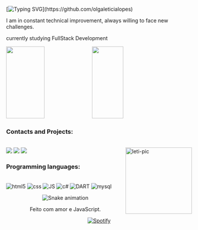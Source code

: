 

[![Typing SVG](https://readme-typing-svg.herokuapp.com?font=Fira+Code&size=35&pause=1000&color=dd6388&center=false&vCenter=false&width=1000&lines=Hi%2C+my+name+is+Olga+Leticia+Lopes+♡+;I'm+18+years+old;I'm+software+developer;)](https://github.com/olgaleticialopes)
<p>  I am in constant technical improvement, always willing to face new challenges.</p>
<p>  currently studying FullStack Development </p>
<div>
  
  <img width="45.5%" height="195px" src="https://github-readme-stats.vercel.app/api?username=olgaleticialopes&show_icons=true&theme=jolly&include_all_commits=true&count_private=true"/>
  <img  width="41%" height="195px"  src="https://github-readme-stats.vercel.app/api/top-langs/?username=olgaleticialopes&layout=compact&langs_count=16&theme=jolly"/>
</div>

### Contacts and Projects:
 <div style="display: inline_block"><br/>
  <img align="right" alt="leti-pic" height="180em" src="https://i.picasion.com/pic92/fac97b6b3bcb152d8eb3c8b4748ded58.gif">
 <a href="https://www.linkedin.com/in/olgaleticialopes/" target="_blank"><img src="https://img.shields.io/badge/LinkedIn-0077B5?style=for-the-badge&logo=linkedin&logoColor=white" target="_blank"></a>
 <a href="mailto:leticiaolgalopes@gmail.com" target="_blank"><img src="https://img.shields.io/badge/Gmail-D14836?style=for-the-badge&logo=gmail&logoColor=white" target="_blank"></a>
  <a href="https://codepen.io/olgaleticialopes" target="_blank"><img src="https://img.shields.io/badge/Codepen-000000?style=for-the-badge&logo=codepen&logoColor=white" target="_blank"></a>
 </div>
 
 
### Programming languages: 
<div style="display: inline_block"><br/>
<img align="center" alt="html5" src="https://img.shields.io/badge/HTML5-E34F26?style=for-the-badge&logo=html5&logoColor=white"/>
<img align="center" alt="css" src="https://img.shields.io/badge/CSS3-1572B6?style=for-the-badge&logo=css3&logoColor=white"/>
<img align="center" alt="JS" src="https://img.shields.io/badge/JavaScript-323330?style=for-the-badge&logo=javascript&logoColor=F7DF1E"/>
<img align="center" alt="c#" src="https://img.shields.io/badge/C%23-239120?style=for-the-badge&logo=c-sharp&logoColor=white"/>
<img align="center" alt="DART" src="https://img.shields.io/badge/Dart-0175C2?style=for-the-badge&logo=dart&logoColor=white"/>
 <img align="center" alt="mysql" src="https://img.shields.io/badge/MySQL-00000F?style=for-the-badge&logo=mysql&logoColor=white"/>
<div align="center">

  ![Snake animation](https://github.com/danielbped/danielbped/blob/output/github-contribution-grid-snake.svg)
  
</div>

<div align="center">
  <p>Feito com amor e JavaScript.</p>
  
  [![Spotify](https://spotify-hfremssl2-olgaleticialopes.vercel.app/api/spotify)](https://open.spotify.com/user/leiteiciasan)
</div>
  
  

  
  
 
